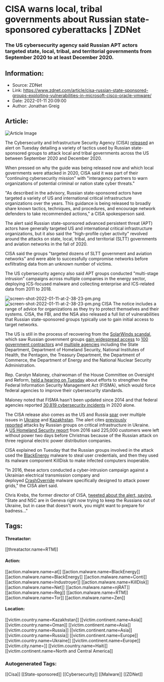# CISA warns local, tribal governments about Russian state-sponsored cyberattacks | ZDNet
### The US cybersecurity agency said Russian APT actors targeted state, local, tribal, and territorial governments from September 2020 to at least December 2020.

## Information:
+ Source: ZDNet
+ Link: https://www.zdnet.com/article/cisa-russian-state-sponsored-groups-exploiting-vulnerabilities-in-microsoft-cisco-oracle-vmware/
+ Date: 2022-01-11 20:09:00
+ Author: Jonathan Greig


## Article:
![Article Image](https://www.zdnet.com/a/img/resize/3e9a6eca18bbbab3b21f1952aa1a5f24d4f407c3/2021/08/02/9500e900-070f-49e2-b214-e088fa9e3f9b/global-cybersecurity-cyberattack-network-gps.jpg?width=770&height=578&fit=crop&auto=webp)

The Cybersecurity and Infrastructure Security Agency (CISA) [released](https://www.cisa.gov/uscert/ncas/alerts/aa22-011a) an alert on Tuesday detailing a variety of tactics used by Russian state-sponsored groups to attack local and tribal governments across the US between September 2020 and December 2020. 

When pressed on why the guide was being released now and which local governments were attacked in 2020, CISA said it was part of their "continuing cybersecurity mission" with "interagency partners to warn organizations of potential criminal or nation state cyber threats." 


"As described in the advisory, Russian state-sponsored actors have targeted a variety of US and international critical infrastructure organizations over the years. This guidance is being released to broadly share known tactics, techniques, and procedures, and encourage network defenders to take recommended actions," a CISA spokesperson said. 

The alert said Russian state-sponsored advanced persistent threat (APT) actors have generally targeted US and international critical infrastructure organizations, but it also said the "high-profile cyber activity" revolved around the attacks on state, local, tribal, and territorial (SLTT) governments and aviation networks in the fall of 2020. 

CISA said the groups "targeted dozens of SLTT government and aviation networks" and were able to successfully compromise networks before exfiltrating data from an unknown number of victims.

The US cybersecurity agency also said APT groups conducted "multi-stage intrusion" campaigns across multiple companies in the energy sector, deploying ICS-focused malware and collecting enterprise and ICS-related data from 2011 to 2018. 

![screen-shot-2022-01-11-at-2-38-23-pm.png]()![screen-shot-2022-01-11-at-2-38-23-pm.png](https://www.zdnet.com/a/img/resize/f39bcfb8b6384780ff9f33f8d63bab5151e06fd4/2022/01/11/c25d10fb-9c40-42a9-8782-39d3e470fd28/screen-shot-2022-01-11-at-2-38-23-pm.png?fit=bounds&auto=webp)
 CISA
 The notice includes a range of advice for organizations as they try to protect themselves and their systems. CISA, the FBI, and the NSA also released a full list of vulnerabilities that Russian state-sponsored groups typically use to gain initial access to target networks.






The US is still in the process of recovering from the [SolarWinds scandal](https://www.zdnet.com/article/solarwinds-attack-hit-100-companies-and-took-months-of-planning-says-white-house/), which saw Russian government groups [gain widespread access](https://www.zdnet.com/article/solarwinds-the-more-we-learn-the-worse-it-looks/) to [100 government contractors](https://www.whitehouse.gov/briefing-room/press-briefings/2021/02/17/press-briefing-by-press-secretary-jen-psaki-and-deputy-national-security-advisor-for-cyber-and-emerging-technology-anne-neuberger-february-17-2021/) and [multiple agencies](https://www.businessinsider.com/list-of-the-agencies-companies-hacked-in-solarwinds-russian-cyberattack-2020-12) including the State Department, Department of Homeland Security, National Institutes of Health, the Pentagon, the Treasury Department, the Department of Commerce, the Department of Energy and the National Nuclear Security Administration.

Rep. Carolyn Maloney, chairwoman of the House Committee on Oversight and Reform, [held a hearing on Tuesday](https://www.youtube.com/watch?v=1YW57d3js6U) about efforts to strengthen the Federal Information Security Management Act (FISMA), which would force federal agencies to improve their cybersecurity standards.  

Maloney noted that FISMA hasn't been updated since 2014 and that federal agencies reported [30,819 cybersecurity incidents](https://www.whitehouse.gov/wp-content/uploads/2021/05/FY-2020-FISMA-Report-to-Congress.pdf) in 2020 alone.

The CISA release also comes as the US and Russia [spar](https://apnews.com/article/joe-biden-europe-russia-ukraine-geneva-090d1bd24f7ced8ab84907a9ed031878) over multiple issues in [Ukraine](https://www.nytimes.com/2022/01/10/world/europe/russia-us-ukraine-talks.html) and [Kazakhstan](https://www.reuters.com/world/russia-reacts-furiously-blinken-jibe-over-troops-kazakhstan-2022-01-08/). The alert cites [previously reported](https://www.zdnet.com/article/us-report-confirms-ukraine-power-outage-caused-by-cyberattack/) attacks by Russian groups on critical infrastructure in Ukraine. A [US Homeland Security report](https://ics-cert.us-cert.gov/alerts/IR-ALERT-H-16-056-01) from 2016 said 225,000 customers were left without power two days before Christmas because of the Russian attack on three regional electric power distribution companies. 

CISA explained on Tuesday that the Russian groups involved in the attack used the [BlackEnergy](https://attack.mitre.org/versions/v10/software/S0089) malware to steal user credentials, and then they used its malware component KillDisk to make infected computers inoperable. 

"In 2016, these actors conducted a cyber-intrusion campaign against a Ukrainian electrical transmission company and deployed [CrashOverride](https://attack.mitre.org/versions/v10/software/S0604) malware specifically designed to attack power grids," the CISA alert said. 

Chris Krebs, the former director of CISA, [tweeted about the alert, saying](https://twitter.com/C_C_Krebs/status/1480967928862412800), "State and NSC are in Geneva right now trying to keep the Russians out of Ukraine, but in case that doesn't work, you might want to prepare for badness..."





## Tags:

#### Threatactor:
[[threatactor.name=RTM]]

#### Action:
[[action.malware.name=at]] [[action.malware.name=BlackEnergy]] [[action.malware.name=BlackEnergy]] [[action.malware.name=Conti]] [[action.malware.name=Industroyer]] [[action.malware.name=KillDisk]] [[action.malware.name=Net]] [[action.malware.name=njRAT]] [[action.malware.name=Reg]] [[action.malware.name=RTM]] [[action.malware.name=Tor]] [[action.malware.name=Zen]]

#### Location:
[[victim.country.name=Kazakhstan]] [[victim.continent.name=Asia]] [[victim.country.name=Oman]] [[victim.continent.name=Asia]] [[victim.country.name=Russia]] [[victim.continent.name=Asia]] [[victim.country.name=Russia]] [[victim.continent.name=Europe]] [[victim.country.name=Ukraine]] [[victim.continent.name=Europe]] [[victim.city.name=]] [[victim.country.name=Haiti]] [[victim.continent.name=North and Central America]]

### Autogenerated Tags:
[[Cisa]] [[State-sponsored]] [[Cybersecurity]] [[Malware]] [[ZDNet]]

